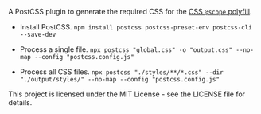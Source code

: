 A PostCSS plugin to generate the required CSS for the [CSS `@scope` polyfill](https://github.com/barneycarroll/scope-polyfill).

- Install PostCSS.
`npm install postcss postcss-preset-env postcss-cli --save-dev`

- Process a single file.
`npx postcss "global.css" -o "output.css" --no-map --config "postcss.config.js"`

- Process all CSS files.
`npx postcss "./styles/**/*.css" --dir "./output/styles/" --no-map --config "postcss.config.js"`

This project is licensed under the MIT License - see the LICENSE file for details.